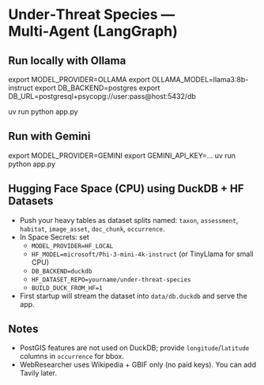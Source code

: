 # Under‑Threat Species — Multi‑Agent (LangGraph)

## Run locally with Ollama
export MODEL_PROVIDER=OLLAMA
export OLLAMA_MODEL=llama3:8b-instruct
export DB_BACKEND=postgres
export DB_URL=postgresql+psycopg://user:pass@host:5432/db

uv run python app.py

## Run with Gemini
export MODEL_PROVIDER=GEMINI
export GEMINI_API_KEY=...
uv run python app.py

## Hugging Face Space (CPU) using DuckDB + HF Datasets
- Push your heavy tables as dataset splits named: `taxon`, `assessment`, `habitat`, `image_asset`, `doc_chunk`, `occurrence`.
- In Space Secrets: set
  - `MODEL_PROVIDER=HF_LOCAL`
  - `HF_MODEL=microsoft/Phi-3-mini-4k-instruct` (or TinyLlama for small CPU)
  - `DB_BACKEND=duckdb`
  - `HF_DATASET_REPO=yourname/under-threat-species`
  - `BUILD_DUCK_FROM_HF=1`
- First startup will stream the dataset into `data/db.duckdb` and serve the app.

## Notes
- PostGIS features are not used on DuckDB; provide `longitude`/`latitude` columns in `occurrence` for bbox.
- WebResearcher uses Wikipedia + GBIF only (no paid keys). You can add Tavily later.